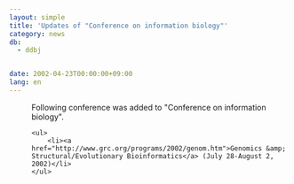 ```yaml
---
layout: simple
title: 'Updates of "Conference on information biology"'
category: news
db:
  - ddbj


date: 2002-04-23T00:00:00+09:00
lang: en
---
```


<dd>Following conference was added to "Conference on information biology".<br>

    <ul>
        <li><a href="http://www.grc.org/programs/2002/genom.htm">Genomics &amp; Structural/Evolutionary Bioinformatics</a> (July 28-August 2, 2002)</li>
    </ul>
</dd>
